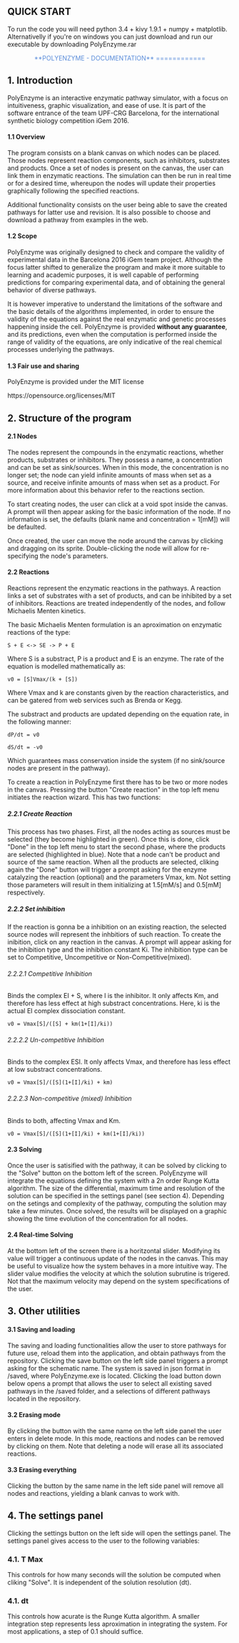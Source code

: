 <h2>QUICK START</h2>

To run the code you will need python 3.4 + kivy 1.9.1 + numpy + matplotlib. Alternativelly if you're on windows you can just download and run our executable by downloading PolyEnzyme.rar


<header style=" margin: 0 30px;color:#5B8DDA">
**POLYENZYME - DOCUMENTATION**
============
</header>
<main id = "main">
<h2>1. Introduction</h2>
<p>
PolyEnzyme is an interactive enzymatic pathway simulator, with a focus on intuitiveness, graphic visualization, and ease of use. It is part of the software entrance of the team UPF-CRG Barcelona, for the international synthetic biology competition iGem 2016.
</p>
<h4>1.1 Overview</h4>
<p>
The program consists on a blank canvas on which nodes can be placed. Those nodes represent reaction components, such as inhibitors, substrates and products. Once a set of nodes is present on the canvas, the user can link them in enzymatic reactions. The simulation can then be run in real time or for a desired time, whereupon the nodes will update their properties graphically following the specified reactions.

Additional functionality consists on the user being able to save the created pathways for latter use and revision. It is also possible to choose and download a pathway from examples in the web.


</p>
<h4>1.2 Scope</h4>
<p>
PolyEnzyme was originally designed to check and compare the validity of experimental data in the Barcelona 2016 iGem team project. Although the focus latter shifted to generalize the program and make it more suitable to learning and academic purposes, it is well capable of performing predictions for comparing experimental data, and of obtaining the general behavior of diverse pathways. 

It is however imperative to understand the limitations of the software and the basic details of the algorithms implemented, in order to ensure the validity of the equations against the real enzymatic and genetic processes happening inside the cell. PolyEnzyme is provided **without any guarantee**, and its predictions, even when the computation is performed inside the range of validity of the equations, are only indicative of the real chemical processes underlying the pathways.
</p>

<h4>1.3 Fair use and sharing</h4>
<p>
PolyEnzyme is provided under the MIT license</p><a>https://opensource.org/licenses/MIT</a>


<h2>2. Structure of the program</h2>

</p>
<h4>2.1 Nodes</h4>
<p>

The nodes represent the compounds in the enzymatic reactions, whether products, substrates or inhibitors. They possess a name, a concentration and can be set as sink/sources. When in this mode, the concentration is no longer set; the node can yield infinite amounts of mass when set as a source, and receive  infinite amounts of mass when set as a product. For more information about this behavior refer to the reactions section.

To start creating nodes, the user can click at a void spot inside the canvas. A prompt will then appear asking for the basic information of the node. If no information is set, the defaults (blank name and concentration = 1[mM]) will be defaulted.

Once created, the user can move the node around the canvas by clicking and dragging on its sprite. Double-clicking the node will allow for re-specifying the node's parameters.
</p>
<h4>2.2 Reactions</h4>
<p>
Reactions represent the enzymatic reactions in the pathways. A reaction links a set of substrates with a set of products, and can be inhibited by a set of inhibitors. Reactions are treated independently of the nodes, and follow Michaelis Menten kinetics. 

The basic Michaelis Menten formulation is an aproximation on enzymatic reactions of the type:

    S + E <-> SE -> P + E

Where S is a substract, P is a product and E is an enzyme. The rate of the equation is modelled mathematically as:

    v0 = [S]Vmax/(k + [S])

Where Vmax and k are constants given by the reaction characteristics, and can be gatered from web services such as Brenda or Kegg.

The substract and products are updated depending on the equation rate, in the following manner:

    dP/dt = v0

    dS/dt = -v0

Which guarantees mass conservation inside the system (if no sink/source nodes are present in the pathway).

To create a reaction in PolyEnzyme first there has to be two or more nodes in the canvas. Pressing the button "Create reaction" in the top left menu initiates the reaction wizard. This has two functions:
</p>
<h5>2.2.1 Create Reaction</h5>
<p>
This process has two phases. First, all the nodes acting as sources must be selected (they become highlighted in green). Once this is done, click "Done" in the top left menu to start the second phase, where the products are selected (highlighted in blue). Note that a node can't be product and source of the same reaction. When all the products are selected, cliking again the "Done" button will trigger a prompt asking for the enzyme catalyzing the reaction (optional) and the parameters Vmax, km. Not setting those parameters will result in them initializing at 1.5[mM/s] and 0.5[mM] respectively.
</p>

<h5>2.2.2 Set inhibition</h5>
<p>
If the reaction is gonna be a inhibition on an existing reaction, the selected source nodes will represent the inhbitiors of such reaction. To create the inibition, click on any reaction in the canvas. A prompt will appear asking for the inhibition type and the inhibition constant Ki. The inhibition type can be set to Competitive, Uncompetitive or Non-Competitive(mixed). 
</p>
<h6>2.2.2.1 Competitive Inhibition</h6>
<p>
Binds the complex EI + S, where I is the inhibitor. It only affects Km, and therefore has less effect at high substract concentrations. Here, ki is the actual EI complex dissociation constant.

	v0 = Vmax[S]/([S] + km(1+[I]/ki))
</p>
<h6>2.2.2.2 Un-competitive Inhibition</h6>
<p>
Binds to the complex ESI. It only affects Vmax, and therefore has less effect at low substract concentrations.

	v0 = Vmax[S]/([S](1+[I]/ki) + km)
</p>
<h6>2.2.2.3 Non-competitive (mixed) Inhibition</h6>
<p>
Binds to both, affecting Vmax and Km.

	v0 = Vmax[S]/([S](1+[I]/ki) + km(1+[I]/ki))

</p>
<h4>2.3 Solving</h4>
<p>
Once the user is satisified with the pathway, it can be solved by clicking to the "Solve" button on the bottom left of the screen. PolyEnzyme will integrate the equations defining the system with a 2n order Runge Kutta algorithm. The size of the differential, maximum time and resolution of the solution can be specified in the settings panel (see section 4). Depending on the setings and complexity of the pathway, computing the solution may take a few minutes. Once solved, the results will be displayed on a graphic showing the time evolution of the concentration for all nodes.
</p>
<h4>2.4 Real-time Solving</h4>
<p>
At the bottom left of the screen there is a horitzontal slider. Modifying its value will trigger a continuous update of the nodes in the canvas. This may be useful to visualize how the system behaves in a more intuitive way. The slider value modifies the velocity at which the solution subrutine is trigered. Not that the maximum velocity may depend on the system specifications of the user.
</p>

<h2>3. Other utilities</h2>
<h4>3.1 Saving and loading</h4>
<p>
The saving and loading functionalities allow the user to store pathways for future use, reload them into the application, and obtain pathways from the repository. Clicking the save button on the left side panel triggers a prompt asking for the schematic name. The system is saved in json format in /saved, where PolyEnzyme.exe is located. Clicking the load button down below opens a prompt that allows the user to select all existing saved pathways in the /saved folder, and a selections of different pathways located in the repository.
</p>
<h4>3.2 Erasing mode</h4>
<p>
 By clicking the button with the same name on the left side panel the user enters in delete mode. In this mode, reactions and nodes can be removed by clicking on them. Note that deleting a node will erase all its associated reactions.
</p>
<h4>3.3 Erasing everything</h4>
<p>
Clicking the button by the same name in the left side panel will remove all nodes and reactions, yielding a blank canvas to work with.
</p>
<h2>4. The settings panel</h2>
<p>
Clicking the settings button on the left side will open the settings panel. The settings panel gives access to the user to the following variables:
</p>
<h3>4.1. T Max</h3>
<p>
This controls for how many seconds will the solution be computed when cliking "Solve". It is independent of the solution resolution (dt).
</p>
<h3>4.1. dt</h3>
<p>
This controls how acurate is the Runge Kutta algorithm. A smaller integration step represents less aproximation in integrating the system. For most applications, a step of 0.1 should suffice. 
</p>
</main>






